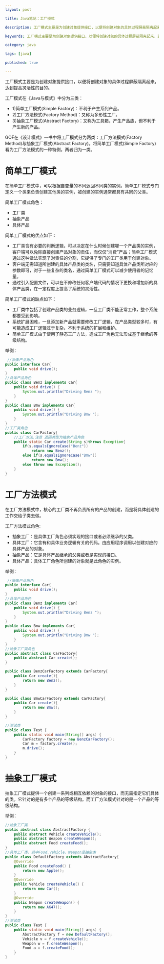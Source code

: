 ```yaml
---
layout: post

title: Java笔记：工厂模式

description: 工厂模式主要是为创建对象提供接口，以便将创建对象的具体过程屏蔽隔离起来，达到提高灵活性的目的。

keywords: 工厂模式主要是为创建对象提供接口，以便将创建对象的具体过程屏蔽隔离起来，达到提高灵活性的目的。

category: java

tags: [java]

published: true

---
```


工厂模式主要是为创建对象提供接口，以便将创建对象的具体过程屏蔽隔离起来，达到提高灵活性的目的。

工厂模式在《Java与模式》中分为三类：

- 1)简单工厂模式(Simple Factory)：不利于产生系列产品。
- 2)工厂方法模式(Factory Method)：又称为多形性工厂。
- 3)抽象工厂模式(Abstract Factory)：又称为工具箱，产生产品族，但不利于产生新的产品。

GOF在《设计模式》一书中将工厂模式分为两类：工厂方法模式(Factory Method)与抽象工厂模式(Abstract Factory)。将简单工厂模式(Simple Factory)看为工厂方法模式的一种特例，两者归为一类。

# 简单工厂模式

在简单工厂模式中，可以根据自变量的不同返回不同类的实例。简单工厂模式专门定义一个类来负责创建其他类的实例，被创建的实例通常都具有共同的父类。   

简单工厂模式角色：

- 工厂类
- 抽象产品
- 具体产品

简单工厂模式的优点如下：

- 工厂类含有必要的判断逻辑，可以决定在什么时候创建哪一个产品类的实例，客户端可以免除直接创建产品对象的责任，而仅仅“消费”产品；简单工厂模式通过这种做法实现了对责任的分割，它提供了专门的工厂类用于创建对象。
- 客户端无需知道所创建的具体产品类的类名，只需要知道具体产品类所对应的参数即可，对于一些复杂的类名，通过简单工厂模式可以减少使用者的记忆量。  
- 通过引入配置文件，可以在不修改任何客户端代码的情况下更换和增加新的具体产品类，在一定程度上提高了系统的灵活性。

简单工厂模式的缺点如下：

- 工厂类中包括了创建产品类的业务逻辑，一旦工厂类不能正常工作，整个系统都要受到影响。  
- 系统扩展困难，一旦添加新产品就需要修改工厂逻辑，在产品类型较多时，有可能造成工厂逻辑过于复杂，不利于系统的扩展和维护。
- 简单工厂模式由于使用了静态工厂方法，造成工厂角色无法形成基于继承的等级结构。  

举例：

```java
 //抽象产品角色
public interface Car{
    public void drive();
}
//具体产品角色
public class Benz implements Car{
    public void drive() {
        System.out.println("Driving Benz ");
    }
}
public class Bmw implements Car{
    public void drive() {
        System.out.println("Driving Bmw ");
    }
}
//工厂类角色
public class CarFactory{
    //工厂方法.注意 返回类型为抽象产品角色
    public static Car create(String s)throws Exception{
        if(s.equalsIgnoreCase("Benz"))
            return new Benz();
        else if(s.equalsIgnoreCase("Bmw"))
            return new Bmw();
        else throw new Exception();
    }
}
```

# 工厂方法模式 

在工厂方法模式中，核心的工厂类不再负责所有的产品的创建，而是将具体创建的工作交给子类去做。

工厂方法模式角色:

- 抽象工厂：是具体工厂角色必须实现的接口或者必须继承的父类。
- 具体工厂：它含有和具体业务逻辑有关的代码。由应用程序调用以创建对应的具体产品的对象。
- 抽象产品：它是具体产品继承的父类或者是实现的接口。
- 具体产品：具体工厂角色所创建的对象就是此角色的实例。

举例：

```java
 //抽象产品角色
public interface Car{
    public void drive();
}
//具体产品角色
public class Benz implements Car{
    public void drive() {
        System.out.println("Driving Benz ");
    }
}
public class Bmw implements Car{
    public void drive() {
        System.out.println("Driving Bmw ");
    }
}
//抽象工厂类角色
public abstract class CarFactory{
    public abstract Car create();
}

public class BenzCarFactory extends CarFactory{
    public Car create(){
        return new Benz();
    }
}

public class BmwCarFactory extends CarFactory{
    public Car create(){
        return new Bmw();
    }
}

//测试类
public class Test {
    public static void main(String[] args) {
        CarFactory factory = new BenzCarFactory();
        Car m = factory.create();
        m.drive();
    }
}
```

# 抽象工厂模式

抽象工厂模式提供一个创建一系列或相互依赖的对象的接口，而无需指定它们具体的类。它针对的是有多个产品的等级结构。而工厂方法模式针对的是一个产品的等级结构。

举例：

```java
//抽象工厂类
public abstract class AbstractFactory {
    public abstract Vehicle createVehicle();
    public abstract Weapon createWeapon();
    public abstract Food createFood();
}
//具体工厂类，其中Food,Vehicle，Weapon是抽象类
public class DefaultFactory extends AbstractFactory{
    @Override
    public Food createFood() {
        return new Apple();
    }
    @Override
    public Vehicle createVehicle() {
        return new Car();
    }
    @Override
    public Weapon createWeapon() {
        return new AK47();
    }
}
//测试类
public class Test {
    public static void main(String[] args) {
        AbstractFactory f = new DefaultFactory();
        Vehicle v = f.createVehicle();
        Weapon w = f.createWeapon();
        Food a = f.createFood();
    }
}
```
